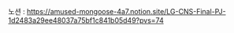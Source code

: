 노션 : https://amused-mongoose-4a7.notion.site/LG-CNS-Final-PJ-1d2483a29ee48037a75bf1c841b05d49?pvs=74
